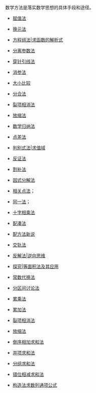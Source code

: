 数学方法是落实数学思想的具体手段和途径。

* <a  href="https://www.cnblogs.com/wanghai0666/p/8845892.html  "  target="_blank" >赋值法</a>

* <a  href=" https://www.cnblogs.com/wanghai0666/p/8571472.html "  target="_blank" >换元法</a>

*  [方程组法|求函数的解析式](https://www.cnblogs.com/wanghai0666/p/12631271.html)
 
* <a  href="https://www.cnblogs.com/wanghai0666/p/8617323.html  "  target="_blank" >分离参数法</a>

* <a  href="https://www.cnblogs.com/wanghai0666/p/9429436.html  "  target="_blank" >穿针引线法</a>
 
* <a  href=" https://www.cnblogs.com/wanghai0666/p/9683276.html  "  target="_blank" >消参法</a>  

* <a href=" https://www.cnblogs.com/wanghai0666/p/9977440.html  "  target="_blank" >大小比较</a>

* <a href=" https://www.cnblogs.com/wanghai0666/p/9808845.html "  target="_blank" >分合法</a>  

* <a href=" https://www.cnblogs.com/wanghai0666/p/9524701.html "  target="_blank" >裂项相消法  </a> 

* <a href=" https://www.cnblogs.com/wanghai0666/p/5867164.html "  target="_blank" >放缩法   </a>  

* <a href=" https://www.cnblogs.com/wanghai0666/p/5867174.html "  target="_blank" >数学归纳法  </a>  

* <a href=" https://www.cnblogs.com/wanghai0666/p/8585032.html "  target="_blank" >点差法   </a> 

*  [判别式法|求值域](https://www.cnblogs.com/wanghai0666/p/15184857.html)

* <a href=" https://www.cnblogs.com/wanghai0666/p/10328661.html "  target="_blank" >反证法</a>  

* <a href=" https://www.cnblogs.com/wanghai0666/p/10304655.html "  target="_blank" >割补法</a>  

* <a href=" https://www.cnblogs.com/wanghai0666/p/11209127.html"  target="_blank" >因式分解法</a>  

* <a href="https://www.cnblogs.com/wanghai0666/p/10916926.html "  target="_blank">相关点法</a>；

* <a href="https://www.cnblogs.com/wanghai0666/p/10735547.html "  target="_blank">同一法</a>；

* <a href="https://www.cnblogs.com/wanghai0666/p/11312222.html "  target="_blank">十字相乘法</a> 

* <a href=" https://www.cnblogs.com/wanghai0666/p/11340815.html"  target="_blank">配凑法</a> 

* <a href="https://www.cnblogs.com/wanghai0666/p/11293727.html "  target="_blank">配方法新说</a> 

* <a href="https://www.cnblogs.com/wanghai0666/p/12313317.html"  target="_blank" > 交轨法</a> 

* [反解法|逆向思维](https://www.cnblogs.com/wanghai0666/p/14600109.html)

* [探究|等面积法及其应用](https://www.cnblogs.com/wanghai0666/p/13398459.html)

* [常数代换法](https://www.cnblogs.com/wanghai0666/p/12637470.html)

* [分区间讨论法](https://www.cnblogs.com/wanghai0666/p/16184690.html)

* <a  href="https://www.cnblogs.com/wanghai0666/p/10604115.html "  target="_blank">累乘法</a> 

* <a  href="https://www.cnblogs.com/wanghai0666/p/10604109.html "  target="_blank">累加法</a>  

* <a  href=" https://www.cnblogs.com/wanghai0666/p/9524701.html "  target="_blank" >裂项相消法</a>

* <a  href=" https://www.cnblogs.com/wanghai0666/p/5867164.html "  target="_blank" >放缩法</a>   

* <a  href="https://www.cnblogs.com/wanghai0666/p/12352964.html"  target="_blank">倒序相加求和法</a>  

* <a  href="https://www.cnblogs.com/wanghai0666/p/12350014.html"  target="_blank">并项求和法</a>  

* <a  href="https://www.cnblogs.com/wanghai0666/p/12350177.html"  target="_blank">分组求和法</a>

* <a  href="https://www.cnblogs.com/wanghai0666/p/12350590.html"  target="_blank">错位相减求和法</a>

* <a  href="https://www.cnblogs.com/wanghai0666/p/10604133.html "  target="_blank">构造法求数列通项公式</a>



